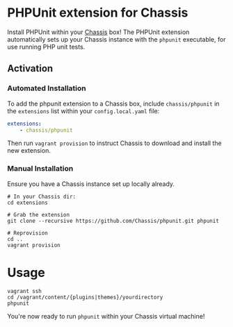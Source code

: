 # PHPUnit extension for Chassis

Install PHPUnit within your [Chassis](http://chassis.io/) box! The PHPUnit extension automatically sets up your Chassis instance with the `phpunit` executable, for use running PHP unit tests.

## Activation

### Automated Installation

To add the phpunit extension to a Chassis box, include `chassis/phpunit` in the `extensions` list within your `config.local.yaml` file:

```yml
extensions:
    - chassis/phpunit
```

Then run `vagrant provision` to instruct Chassis to download and install the new extension.

### Manual Installation

Ensure you have a Chassis instance set up locally already.

```
# In your Chassis dir:
cd extensions

# Grab the extension
git clone --recursive https://github.com/Chassis/phpunit.git phpunit

# Reprovision
cd ..
vagrant provision
```

# Usage
```
vagrant ssh
cd /vagrant/content/{plugins|themes}/yourdirectory
phpunit
```

You're now ready to run `phpunit` within your Chassis virtual machine!

